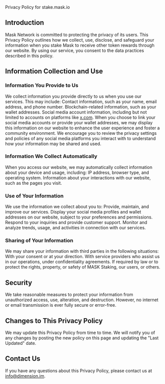 Privacy Policy for stake.mask.io

## Introduction

Mask Network is committed to protecting the privacy of its users. This Privacy Policy outlines how we collect, use, disclose, and safeguard your information when you stake Mask to receive other token rewards through our website. By using our service, you consent to the data practices described in this policy.

## Information Collection and Use

### Information You Provide to Us

We collect information you provide directly to us when you use our services. This may include:
Contact information, such as your name, email address, and phone number.
Blockchain-related information, such as your wallet addresses.
Social media account information, including but not limited to accounts on platforms like [x.com](http://x.com/).
When you choose to link your social media accounts or provide your wallet addresses, we may display this information on our website to enhance the user experience and foster a community environment. We encourage you to review the privacy settings and policies of any social media platforms you interact with to understand how your information may be shared and used.

### Information We Collect Automatically

When you access our website, we may automatically collect information about your device and usage, including:
IP address, browser type, and operating system.
Information about your interactions with our website, such as the pages you visit.

### Use of Your Information

We use the information we collect about you to:
Provide, maintain, and improve our services.
Display your social media profiles and wallet addresses on our website, subject to your preferences and permissions.
Respond to your inquiries and provide customer support.
Monitor and analyze trends, usage, and activities in connection with our services.

### Sharing of Your Information

We may share your information with third parties in the following situations:
With your consent or at your direction.
With service providers who assist us in our operations, under confidentiality agreements.
If required by law or to protect the rights, property, or safety of MASK Staking, our users, or others.

## Security

We take reasonable measures to protect your information from unauthorized access, use, alteration, and destruction. However, no internet or email transmission is ever fully secure or error-free.

## Changes to This Privacy Policy

We may update this Privacy Policy from time to time. We will notify you of any changes by posting the new policy on this page and updating the "Last Updated" date.

## Contact Us

If you have any questions about this Privacy Policy, please contact us at [info@dimension.im](mailto:info@dimension.im).
